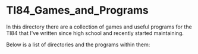 # TI84_Games_and_Programs
In this directory there are a collection of games and useful programs for the TI84 that I've written since high school and recently started maintaining.

Below is a list of directories and the programs within them:

